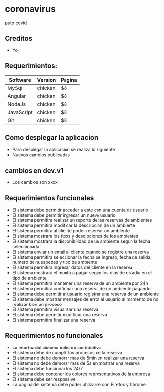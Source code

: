# coronavirus
puto covid
## Creditos
- Yo
## Requerimientos:
| Software     | Version    | Pagina |
| --------|---------|-------|
| MySql | chicken | $8    |
| Angular | chicken | $8    |
| NodeJs | chicken | $8    |
| JavaScript | chicken | $8    |
| Git | chicken | $8    |

## Como desplegar la aplicacion
 - Para desplegar la aplicacion se realiza lo siguiente
 - Nuevos cambios publicados
 ## cambios en dev.v1
  - Los cambios son xxxx
  
  ## Requerimientos funcionales

 - El sistema debe permitir acceder a este con una cuenta
 de usuario
 - El sistema debe permitir ingresar un nuevo usuario
 - El sistema permitira realizar un reporte de las reservas
de ambientes
 - El sistema permitira modificar la descripcion de un ambiente
 - El sistema permitira al cliente poder reservar un ambiente
 - El sistema mostrara los tipos y descipciones de los ambientes
 - El sistema mostrara la disponibilidad de un ambiente segun la 
fecha seleccionada
 - El sistema enviar un email al cliente cuando se registre una reserva
 - El sistema permitira seleccionar la fecha de ingreso, fecha de salida,
numero de huespedes y tipo de ambiente
 - El sistema permitira ingresar datos del cliente en la reserva
 - El sistema mostrara el monto a pagar segun los dias de estadia
en el tipo de ambiente
 - El sistema permitira mantener una reserva de un ambiente por 24h
 - El sistema permitira confirmar una reserva de un ambiente pagando
 - El sistema debe permitir al usuario registrar una reserva de un ambiente
 - El sistema debe mostrar mensajes de error al usuario al momento
de no realizar bien un proceso 
 - El sistema permitira visualizar una reserva
 - El sistema debe permitir modificar una reserva
 - El sistema permitira finalizar una reserva

## Requerimientos no funcionales

 - La interfaz del sistema debe de ser intuitivo
 - El sistema debe de cumplir los procesos de la reserva
 - El sistema no debe demorar  mas de 5min en realizar una reserva
 - El sistema no debe demorar mas de 5s en mostrar una reserva
 - El sistema debe funcionar los 24/7
 - El sistema debe contener los colores representativos de la empresa	
 - El sistema debe ser responsive
 - La pagina del sistema debe poder utilizarse con Firefox y Chrome
